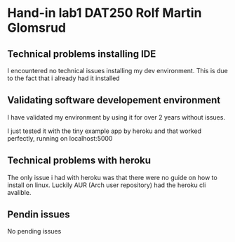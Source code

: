 # Hand-in lab1 DAT250 Rolf Martin Glomsrud

## Technical problems installing IDE

I encountered no technical issues installing my dev environment. This is due to the fact that i already had it installed

## Validating software developement environment

I have validated my environment by using it for over 2 years without issues. 

I just tested it with the tiny example app by heroku and that worked perfectly, running on localhost:5000 

## Technical problems with heroku

The only issue i had with heroku was that there were no guide on how to install on linux. Luckily AUR (Arch user repository) had the heroku cli avalible. 

## Pendin issues

No pending issues